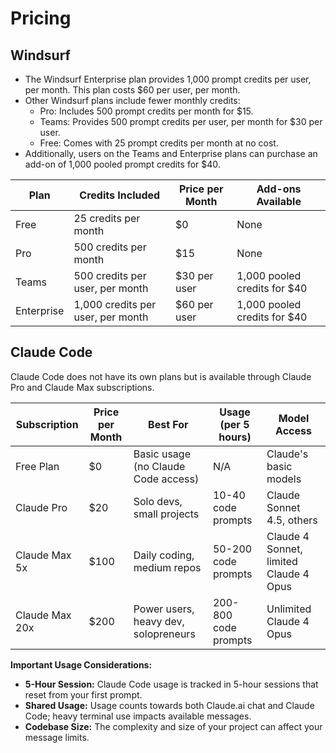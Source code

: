 # Pricing

## Windsurf

- The Windsurf Enterprise plan provides 1,000 prompt credits per user, per month. This plan costs $60 per user, per month.
- Other Windsurf plans include fewer monthly credits:
    - Pro: Includes 500 prompt credits per month for $15.
    - Teams: Provides 500 prompt credits per user, per month for $30 per user.
    - Free: Comes with 25 prompt credits per month at no cost.
- Additionally, users on the Teams and Enterprise plans can purchase an add-on of 1,000 pooled prompt credits for $40.

| Plan        | Credits Included                        | Price per Month         | Add-ons Available                |
|-------------|----------------------------------------|------------------------|----------------------------------|
| Free        | 25 credits per month                   | $0                     | None                             |
| Pro         | 500 credits per month                  | $15                    | None                             |
| Teams       | 500 credits per user, per month        | $30 per user           | 1,000 pooled credits for $40     |
| Enterprise  | 1,000 credits per user, per month      | $60 per user           | 1,000 pooled credits for $40     |

## Claude Code

Claude Code does not have its own plans but is available through Claude Pro and Claude Max subscriptions.

| Subscription      | Price per Month | Best For                                   | Usage (per 5 hours)           | Model Access                                 |
|-------------------|----------------|--------------------------------------------|-------------------------------|----------------------------------------------|
| Free Plan         | $0             | Basic usage (no Claude Code access)        | N/A                           | Claude's basic models                        |
| Claude Pro        | $20            | Solo devs, small projects                  | 10-40 code prompts            | Claude Sonnet 4.5, others                    |
| Claude Max 5x     | $100           | Daily coding, medium repos                 | 50-200 code prompts           | Claude 4 Sonnet, limited Claude 4 Opus       |
| Claude Max 20x    | $200           | Power users, heavy dev, solopreneurs       | 200-800 code prompts          | Unlimited Claude 4 Opus                      |

**Important Usage Considerations:**
- **5-Hour Session:** Claude Code usage is tracked in 5-hour sessions that reset from your first prompt.
- **Shared Usage:** Usage counts towards both Claude.ai chat and Claude Code; heavy terminal use impacts available messages.
- **Codebase Size:** The complexity and size of your project can affect your message limits.
